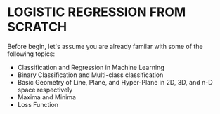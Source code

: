 # LOGISTIC REGRESSION FROM SCRATCH

Before begin, let's assume you are already familar with some of the following topics:

* Classification and Regression in Machine Learning
* Binary Classification and Multi-class classification
* Basic Geometry of Line, Plane, and Hyper-Plane in 2D, 3D, and n-D space respectively
* Maxima and Minima
* Loss Function
